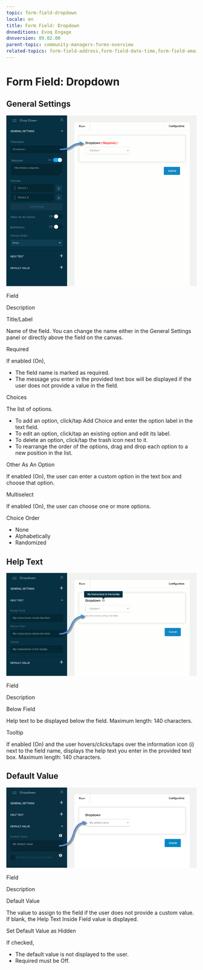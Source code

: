 ```yaml
---
topic: form-field-dropdown
locale: en
title: Form Field: Dropdown
dnneditions: Evoq Engage
dnnversion: 09.02.00
parent-topic: community-managers-forms-overview
related-topics: form-field-address,form-field-date-time,form-field-email,form-field-esignature,form-field-multi-line-text,form-field-multiple-choice,form-field-name,form-field-number,form-field-phone-number,form-field-single-line-text,form-field-static-text,form-field-terms-conditions,form-field-url-website,form-field-submit
---
```


# Form Field: Dropdown

## General Settings

  

![Settings for Dropdown field](img/scr-FormField-Dropdown-generalsettings.gif)

  

Field

Description

Title/Label

Name of the field. You can change the name either in the General Settings panel or directly above the field on the canvas.

Required

If enabled (On),

*   The field name is marked as required.
*   The message you enter in the provided text box will be displayed if the user does not provide a value in the field.

Choices

The list of options.

*   To add an option, click/tap Add Choice and enter the option label in the text field.
*   To edit an option, click/tap an existing option and edit its label.
*   To delete an option, click/tap the trash icon next to it.
*   To rearrange the order of the options, drag and drop each option to a new position in the list.

Other As An Option

If enabled (On), the user can enter a custom option in the text box and choose that option.

Multiselect

If enabled (On), the user can choose one or more options.

Choice Order

*   None
*   Alphabetically
*   Randomized

## Help Text

  

![Settings for Dropdown field](img/scr-FormField-Dropdown-helptext.gif)

  

Field

Description

Below Field

Help text to be displayed below the field. Maximum length: 140 characters.

Tooltip

If enabled (On) and the user hovers/clicks/taps over the information icon (i) next to the field name, displays the help text you enter in the provided text box. Maximum length: 140 characters.

## Default Value

  

![Settings for Dropdown field](img/scr-FormField-Dropdown-defaultvalue.png)

  

Field

Description

Default Value

The value to assign to the field if the user does not provide a custom value. If blank, the Help Text Inside Field value is displayed.

Set Default Value as Hidden

If checked,

*   The default value is not displayed to the user.
*   Required must be Off.
